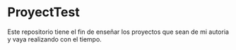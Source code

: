 # ProyectTest
Este repositorio tiene el fin de enseñar los proyectos que sean de mi autoria y vaya realizando con el tiempo.
